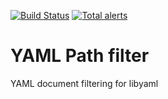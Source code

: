 [![Build Status](https://travis-ci.org/OpenSCAP/yaml-filter.svg?branch=master)](https://travis-ci.org/OpenSCAP/openscap) [![Total alerts](https://img.shields.io/lgtm/alerts/g/OpenSCAP/yaml-filter.svg?logo=lgtm&logoWidth=18)](https://lgtm.com/projects/g/OpenSCAP/yaml-filter/alerts/)

# YAML Path filter

YAML document filtering for libyaml

